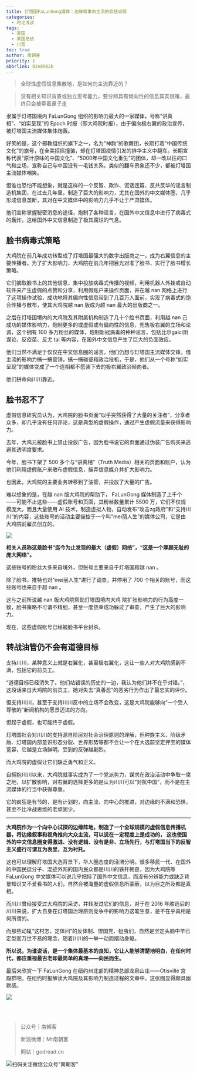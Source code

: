 ```yaml
---
title: 灯塔国FaLunGong媒体：边缘叙事向主流的疯狂试探
categories:
  - 时论浅谈
tags:
  - 美国
  - 美国总统
  - 川普
toc: true
author: 南朝客
priority: 1
abbrlink: 82e8962b
---
```


> 全球性虚假信息集散地，是如何向主流靠近的？

<!-- more -->

> 没有相关知识背景或独立思考能力，要分辨具有倾向性的信息其实很难，最终只会被牵着鼻子走

隶属于灯塔国境内 FaLunGong 组织的影响力最大的一家媒体，号称“讲真相”、“如实呈现”的 Epoch 时报（即大鸡院时报），由于偏向极右翼的政治宣传，被灯塔国主流媒体集体炮轰。

好笑的是，这个邪教组织的旗下之一，名为“神韵”的歌舞团，长期打着“中国传统文化”的旗号，在全美招摇撞骗，却在灯塔国疫情引发的排华主义中翻车。长期宣称代表“原汁原味的中国文化”、“5000年中国文化重生”的团体，却一改以往的口气和立场，宣称自己与中国没有一毛钱关系。类似的翻车景象还不少，都被灯塔国主流媒体嘲笑。

但谁也恐怕不能想象，就是这样的一个反智、欺诈、谎话连篇、反共反华的谣言制造机集团，在过去几年里，制造了巨大的影响力，尤其在国外的中文媒体圈，几乎形成信息垄断，其对在中文媒体中的影响力几乎不让于严肃媒体。

他们宣称掌握秘密消息的途径，炮制了各种谣言，在国外中文信息中进行了病毒式的轰炸，这给国外中文信息制造了极其腐烂的气息。





## 脸书病毒式策略

大鸡院在前几年成功转型成了灯塔国最强大的数字出版商之一，成为右翼信息的主要传播者。为了扩大影响力，大鸡院在前几年把目光对准了脸书，实行了脸书增长策略。

它们摘取脸书上的其他信息，集中投放病毒式传播的视频，利用机器人外挂或自动软件来产生虚假的点赞和分享，利用假账户来操作页面，并在越 nan 网络上进行了这项操作试验，成功地将其偏向性信息带到了几百万人面前，实现了病毒式的饱合传播与散布，使其大鸡院越 nan 版成为越 nan 最大的出版商之一。

之后在灯塔国境内的大鸡院及其附属机构制造了几十个脸书页面，利用越 nan 己成功的媒体影响力，炮制更多的或虚假或有偏向性的信息，兜售极右翼的立场和论调，这个拥有 100 多万粉丝的媒体，炮制新冠病毒的种种谣言，包括比尔gaici阴谋论、反疫苗、反尤 tai 等内容，在国外中文信息产生了巨大的负面效应。

他们当然不满足于仅仅在中文信息圈的谣言，他们仍想与灯塔国主流媒体交锋，借主流的影响力搞一搞营销，搞一搞碰瓷和政治投机，于是，他们从一个号称“如实呈现”的媒体变成了一个连相都不愿装下去的极右翼政治倾向者。

他们拼命向川川靠近。





## 脸书忍不了

虚假信息研究员认为，大鸡院的脸书页面“似乎突然获得了大量的关注者”，分享者众多，却几乎没有任何评论，这是典型的虚假操作，通过产生虚假流量来获得影响力。

去年，大鸡元被脸书上禁止投放广告，因为脸书说它的页面通过伪装广告购买来逃避其透明度要求。

今年，脸书下架了 500 多个与“讲真相”（Truth Media）相关的页面和账户，认为他们利用虚假账户来散布虚假信息，操弄信息媒介并扩大影响力。

也因此，大鸡院的主要业务转移到了油管，并投放了大量的广告。

难以想象的是，在越 nan 版大鸡院的帮助下， FaLunGong 媒体制造了上千个——可能不止这些——虚假账号和页面，其粉丝数量累计 5500 万，它们不仅规模庞大，而且大量使用 AI 技术，制造虚拟人物，自动发布“攻击zg政府”和“支持川川”的内容，这些账号的活动主要操控于一个叫“mei丽人生”的媒体公司，它是由大鸡院前雇员创立的。

![](http://write.godread.cn/dengtaguo/airenlian.png)



**相关人员称这是脸书“迄今为止发现的最大（虚假）网络”，“这是一个厚颜无耻的庞大网络”。**

这些账号的粉丝大多来自境外，但账号主要来自于灯塔国和越 nan 。

除了脸书，推特也对“mei丽人生”进行了调查，并停用了 700 个相关的账号，而这些账号也来自于越 nan 。

这与之前所说越 nan 版大鸡院帮助灯塔国境内大鸡 院扩张影响力的行为高度一致，脸书策略不可谓不精细，甚至一度侥幸成功躲过了审查，产生了巨大的影响力。

现在，这些虚假账号已经被脸书平台封杀。





## 转战油管仍不会有道德目标

支持川川，某种意义上就是右翼化，甚至极右翼化，这让一些人对大鸡院感到不满，包括它的前员工。

“道德目标已经消失了。他们站错误的历史的一边，我认为他们并不在乎对错。”，这段话来自大鸡院的前员工，她对失去“真善忍”的恶劣行为作出了最忠实的评价。

但支持川川，甚至于支持川川反中的立场不会改变，这是大鸡院能够向“一个受人尊敬的”新闻机构的愿景迈进的方向。

但起于虚假，也可能终于虚假。

灯塔国社会对川川的支持源自阶层对社会治理原则的理解，但种族主义、阶级矛盾、灯塔国内部意识形态分裂、世界形势等都不会让一个在大选前坚定押宝的媒体宽容，它越是立场鲜明，受到的反弹越剧烈。

而大鸡院的虚假让它们缺乏勇气和正义。

自拥抱川川以来，大鸡院就事实成为了一个党派势力，谋求在政治活动中争取一席之地，以扩散影响，对右翼的选择更多的是认为川川可以“对抗中国”，而不是在主流媒体的行当中获得尊重。

它的疯狂是有节的，是有计划的，向主流、向中心的推进，对边缘的不满和恐惧，甚至不比冷战思维的老顽固少。





<hr>





**大鸡院作为一个向中心试探的边缘阵地，制造了一个全球规模的虚假信息传播机器，将边缘叙事和视角推向大众主流，可以说在一定程度上是成功的， 这也使国外的中文信息圈变得激进、没有逻辑、没有是非、立场先行，与灯塔国当下的反智主义盛行可谓互为表里，互为衬托。**

这也可以理解灯塔国大选背景下，华人圈态度的泾渭分明。很多移民一代、在国外的中国民逗分子、混迹外网的国内民众都是川川的铁杆拥趸，因为大鸡院等 FaLunGong 中文媒体可以说几乎把持了国外中文信息，而没有分辨能力或缺乏背景知识又不爱看书的人们，自然会被海量的虚假信息所蒙蔽，以为目之所及都是真相。

而川川曾经接受过大鸡院的采访，并转发过它们的信息，对于在 2016 年胜选后的川川来说，扩大自身在灯塔国治理原则竞争中的影响力这笔生意，是不在乎真相是何所谓的。

而那些动辄“这村怎，定体问”的反体制、恨国党、蛆虫们，自然是坚定头脑中早已定型而万世不易的理念，随着川川的一举一动而摆动身躯。

**所以说，为谁说话，是一个集体最基本的良知，它让人能够清楚地明白，在任何时代，都应重视最古老却最简单的真理——向民而生。**

最后来欣赏一下 FaLunGong 在纽约州北部的精神总部龙泉山庄——Otisville 宫殿群吧。在纽约时报解读大鸡院及其影响力制造过程的文章中，这张图显得颇具幽默感。

![](http://write.godread.cn/dengtaguo/longquanshanzhuang.jpg)

<br>

<br>

> 公众号｜南朝客
>
> 新浪微博｜Mr南朝客
>
> 网站｜godread.cn



![扫码关注微信公众号“南朝客”](http://write.godread.cn/permanent/wxsearch-nck.jpg)